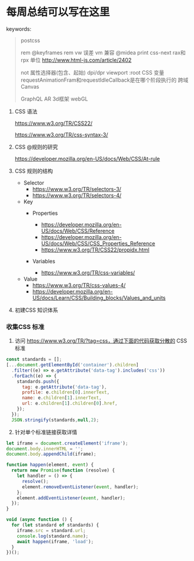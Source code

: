 # 每周总结可以写在这里

keywords:

> postcss
>
> rem @keyframes 
> rem vw 误差			vm 兼容
> @midea print
> css-next
> rax和rpx 单位
> http://www.html-js.com/article/2402
>
> not 属性选择器(包含、起始)
> dpi/dpr
> viewport
> :root CSS 变量
> requestAnimationFram和requestIdleCallback是在哪个阶段执行的
> 跨域
> Canvas
>
> GraphQL
> AR 3d框架 webGL	



1. CSS 语法

   https://www.w3.org/TR/CSS22/

   https://www.w3.org/TR/css-syntax-3/

2. CSS @规则的研究

   https://developer.mozilla.org/en-US/docs/Web/CSS/At-rule

3. CSS 规则的结构

   - Selector
     - https://www.w3.org/TR/selectors-3/
     - https://www.w3.org/TR/selectors-4/
   - Key
     - Properties
       - https://developer.mozilla.org/en-US/docs/Web/CSS/Reference
       - https://developer.mozilla.org/en-US/docs/Web/CSS/CSS_Properties_Reference
       - https://www.w3.org/TR/CSS22/propidx.html
       
     - Variables
     
       - https://www.w3.org/TR/css-variables/
   - Value
     - https://www.w3.org/TR/css-values-4/
     - https://developer.mozilla.org/en-US/docs/Learn/CSS/Building_blocks/Values_and_units

4. 初建CSS 知识体系



### 收集CSS 标准

1. 访问 https://www.w3.org/TR/?tag=css，通过下面的代码获取分散的 CSS 标准

```javascript
const standards = [];
[...document.getElementById('container').children]
  .filter((e) => e.getAttribute('data-tag').includes('css'))
  .forEach((e) => {
    standards.push({
      tag: e.getAttribute('data-tag'),
      profile: e.children[0].innerText,
      name: e.children[1].innerText,
      url: e.children[1].children[0].href,
    });
  });
  JSON.stringify(standards,null,2);
```

2. 针对单个标准链接获取详情
```javascript
let iframe = document.createElement('iframe');
document.body.innerHTML = '';
document.body.appendChild(iframe);

function happen(element, event) {
  return new Promise(function (resolve) {
    let handler = () => {
      resolve();
      element.removeEventListener(event, handler);
    };
    element.addEventListener(event, handler);
  });
}

void (async function () {
  for (let standard of standards) {
    iframe.src = standard.url;
    console.log(standard.name);
    await happen(iframe, 'load');
  }
})();
```

